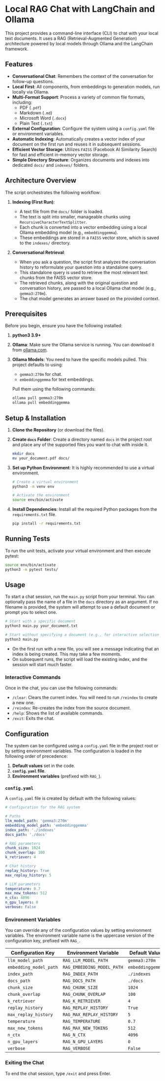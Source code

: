 # Local RAG Chat with LangChain and Ollama

This project provides a command-line interface (CLI) to chat with your local text documents. It uses a RAG (Retrieval-Augmented Generation) architecture powered by local models through Ollama and the LangChain framework.

## Features

- **Conversational Chat**: Remembers the context of the conversation for follow-up questions.
- **Local First**: All components, from embeddings to generation models, run locally via Ollama.
- **Multi-Format Support**: Process a variety of common file formats, including:
    - PDF (`.pdf`)
    - Markdown (`.md`)
    - Microsoft Word (`.docx`)
    - Plain Text (`.txt`)
- **External Configuration**: Configure the system using a `config.yaml` file or environment variables.
- **Automatic Indexing**: Automatically creates a vector index of your document on the first run and reuses it in subsequent sessions.
- **Efficient Vector Storage**: Utilizes `FAISS` (Facebook AI Similarity Search) for fast and efficient in-memory vector storage.
- **Simple Directory Structure**: Organizes documents and indexes into dedicated `docs/` and `indexes/` folders.

## Architecture Overview

The script orchestrates the following workflow:

1.  **Indexing (First Run)**: 
    - A text file from the `docs/` folder is loaded.
    - The text is split into smaller, manageable chunks using `RecursiveCharacterTextSplitter`.
    - Each chunk is converted into a vector embedding using a local Ollama embedding model (e.g., `embeddinggemma`).
    - These embeddings are stored in a `FAISS` vector store, which is saved to the `indexes/` directory.

2.  **Conversational Retrieval**: 
    - When you ask a question, the script first analyzes the conversation history to reformulate your question into a standalone query.
    - This standalone query is used to retrieve the most relevant text chunks from the FAISS vector store.
    - The retrieved chunks, along with the original question and conversation history, are passed to a local Ollama chat model (e.g., `gemma3:270m`).
    - The chat model generates an answer based on the provided context.

## Prerequisites

Before you begin, ensure you have the following installed:

1.  **python3 3.9+**
2.  **Ollama**: Make sure the Ollama service is running. You can download it from [ollama.com](https://ollama.com/).
3.  **Ollama Models**: You need to have the specific models pulled. This project defaults to using:
    - `gemma3:270m` for chat.
    - `embeddinggemma` for text embeddings.

    Pull them using the following commands:
    ```bash
    ollama pull gemma3:270m
    ollama pull embeddinggemma
    ```

## Setup & Installation

1.  **Clone the Repository** (or download the files).

2.  **Create `docs` Folder**: Create a directory named `docs` in the project root and place any of the supported files you want to chat with inside it.
    ```bash
    mkdir docs
    mv your_document.pdf docs/
    ```

3.  **Set up Python Environment**: It is highly recommended to use a virtual environment.
    ```bash
    # Create a virtual environment
    python3 -m venv env

    # Activate the environment
    source env/bin/activate
    ```

4.  **Install Dependencies**: Install all the required Python packages from the `requirements.txt` file.
    ```bash
    pip install -r requirements.txt
    ```

## Running Tests

To run the unit tests, activate your virtual environment and then execute pytest:

```bash
source env/bin/activate
python3 -m pytest tests/
```

## Usage

To start a chat session, run the `main.py` script from your terminal. You can optionally pass the name of a file in the `docs` directory as an argument. If no filename is provided, the system will attempt to use a default document or prompt you to select one.

```bash
# Start with a specific document
python3 main.py your_document.txt

# Start without specifying a document (e.g., for interactive selection or default document)
python3 main.py
```

- On the first run with a new file, you will see a message indicating that an index is being created. This may take a few moments.
- On subsequent runs, the script will load the existing index, and the session will start much faster.

### Interactive Commands

Once in the chat, you can use the following commands:

- `/clear`: Clears the current index. You will need to run `/reindex` to create a new one.
- `/reindex`: Re-creates the index from the source document.
- `/help`: Shows the list of available commands.
- `/exit`: Exits the chat.

## Configuration

The system can be configured using a `config.yaml` file in the project root or by setting environment variables. The configuration is loaded in the following order of precedence:

1.  **Default values** set in the code.
2.  **`config.yaml` file**.
3.  **Environment variables** (prefixed with `RAG_`).

### `config.yaml`

A `config.yaml` file is created by default with the following values:

```yaml
# Configuration for the RAG system

# Paths
llm_model_path: 'gemma3:270m'
embedding_model_path: 'embeddinggemma'
index_path: './indexes'
docs_path: './docs'

# RAG parameters
chunk_size: 1024
chunk_overlap: 100
k_retriever: 4

# Chat history
replay_history: True
max_replay_history: 5

# LLM parameters
temperature: 0.7
max_new_tokens: 512
n_ctx: 4096
n_gpu_layers: 0
verbose: False
```

### Environment Variables

You can override any of the configuration values by setting environment variables. The environment variable name is the uppercase version of the configuration key, prefixed with `RAG_`.

| Configuration Key | Environment Variable | Default Value |
|---|---|---|
| `llm_model_path` | `RAG_LLM_MODEL_PATH` | `gemma3:270m` |
| `embedding_model_path` | `RAG_EMBEDDING_MODEL_PATH` | `embeddinggemma` |
| `index_path` | `RAG_INDEX_PATH` | `./indexes` |
| `docs_path` | `RAG_DOCS_PATH` | `./docs` |
| `chunk_size` | `RAG_CHUNK_SIZE` | `1024` |
| `chunk_overlap` | `RAG_CHUNK_OVERLAP` | `100` |
| `k_retriever` | `RAG_K_RETRIEVER` | `4` |
| `replay_history` | `RAG_REPLAY_HISTORY` | `True` |
| `max_replay_history` | `RAG_MAX_REPLAY_HISTORY` | `5` |
| `temperature` | `RAG_TEMPERATURE` | `0.7` |
| `max_new_tokens` | `RAG_MAX_NEW_TOKENS` | `512` |
| `n_ctx` | `RAG_N_CTX` | `4096` |
| `n_gpu_layers` | `RAG_N_GPU_LAYERS` | `0` |
| `verbose` | `RAG_VERBOSE` | `False` |

### Exiting the Chat

To end the chat session, type `/exit` and press Enter.

